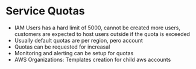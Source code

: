 # Service Quotas

- IAM Users has a hard limit of 5000, cannot be created more users, customers are expected to host users outside if the quota is exceeded
- Usually default quotas are per region, pero account
- Quotas can be requested for increasal
- Monitoring and alerting can be setup for quotas
- AWS Organizations: Templates creation for child aws accounts
